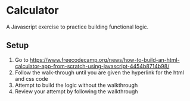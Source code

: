 # Calculator
A Javascript exercise to practice building functional logic.

## Setup
1. Go to https://www.freecodecamp.org/news/how-to-build-an-html-calculator-app-from-scratch-using-javascript-4454b8714b98/ 
2. Follow the walk-through until you are given the hyperlink for the html and css code
3. Attempt to build the logic without the walkthrough
4. Review your attempt by following the walkthrough